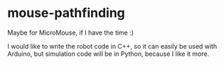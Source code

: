 # mouse-pathfinding
Maybe for MicroMouse, if I have the time :)

I would like to write the robot code in C++, so it can easily be used with Arduino, but simulation code will be in Python, because I like it more.
